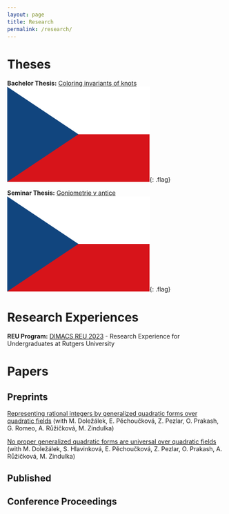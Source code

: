 ```yaml
---
layout: page
title: Research
permalink: /research/
---
```


# Theses

**Bachelor Thesis:** [Coloring invariants of knots](/assets/files/bakalarska-prace.pdf) ![Flag](/assets/images/flag.webp){: .flag}

**Seminar Thesis:** [Goniometrie v antice](/assets/files/goniometrie-v-antice.pdf) ![Flag](/assets/images/flag.webp){: .flag}

# Research Experiences

**REU Program:** [DIMACS REU 2023](https://reu.dimacs.rutgers.edu/~oc184/) - Research Experience for Undergraduates at Rutgers University

# Papers

## Preprints

[Representing rational integers by generalized quadratic forms over quadratic fields](https://arxiv.org/abs/2403.07171) (with M. Doležálek, E. Pěchoučková, Z. Pezlar, O. Prakash, G. Romeo, A. Růžičková, M. Zindulka)

[No proper generalized quadratic forms are universal over quadratic fields](https://arxiv.org/abs/2409.07941) (with M. Doležálek, S. Hlavinková, E. Pěchoučková, Z. Pezlar, O. Prakash, A. Růžičková, M. Zindulka)

## Published

## Conference Proceedings
